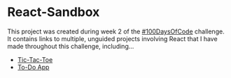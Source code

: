 # React-Sandbox

This project was created during week 2 of the [#100DaysOfCode](https://www.100daysofcode.com/) challenge. It contains links to multiple, unguided projects involving React that I have made throughout this challenge, including...

* [Tic-Tac-Toe](https://monopavo.github.io/100-days-tic-tac-toe/)
* [To-Do App](https://monopavo.github.io/100-days-todo-app/)
